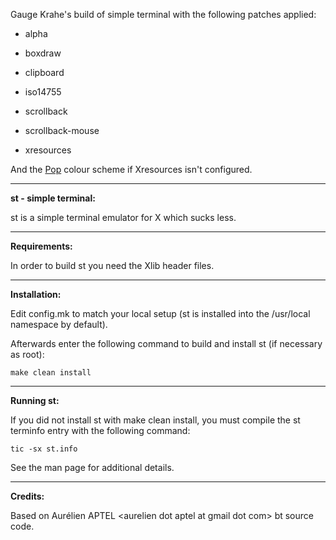Gauge Krahe's build of simple terminal with the following patches applied:

- alpha 

- boxdraw

- clipboard

- iso14755

- scrollback

- scrollback-mouse

- xresources

And the [Pop](https://gitlab.com/GaugeK/dots/raw/master/colours/Pop.png) colour scheme if Xresources isn't configured.

---

**st - simple terminal:**

st is a simple terminal emulator for X which sucks less.

----

**Requirements:**

In order to build st you need the Xlib header files.

---

**Installation:**

Edit config.mk to match your local setup (st is installed into
the /usr/local namespace by default).

Afterwards enter the following command to build and install st (if
necessary as root):

    make clean install

---

**Running st:**

If you did not install st with make clean install, you must compile
the st terminfo entry with the following command:

    tic -sx st.info

See the man page for additional details.

---

**Credits:**

Based on Aurélien APTEL \<aurelien dot aptel at gmail dot com\> bt source code.

 
